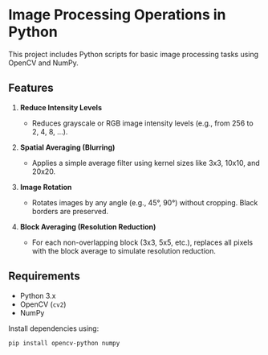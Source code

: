 # Image Processing Operations in Python

This project includes Python scripts for basic image processing tasks using OpenCV and NumPy.

## Features

1. **Reduce Intensity Levels**
   - Reduces grayscale or RGB image intensity levels (e.g., from 256 to 2, 4, 8, ...).

2. **Spatial Averaging (Blurring)**
   - Applies a simple average filter using kernel sizes like 3x3, 10x10, and 20x20.

3. **Image Rotation**
   - Rotates images by any angle (e.g., 45°, 90°) without cropping. Black borders are preserved.

4. **Block Averaging (Resolution Reduction)**
   - For each non-overlapping block (3x3, 5x5, etc.), replaces all pixels with the block average to simulate resolution reduction.

## Requirements

- Python 3.x
- OpenCV (`cv2`)
- NumPy

Install dependencies using:

```bash
pip install opencv-python numpy
